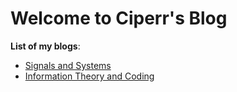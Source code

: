 # Welcome to Ciperr's Blog

**List of my blogs**:

- [Signals and Systems](https://kascas.github.io/SignalsAndSystems/)
- [Information Theory and Coding](https://kascas.github.io/InformationTheoryAndCoding/)